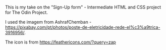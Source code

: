 This is my take on the "Sign-Up form" - Intermediate HTML and CSS project for The Odin Project.

I used the imagem from AshrafChemban - https://pixabay.com/pt/photos/poste-de-eletricidade-rede-el%c3%a9trica-3916956/.

The icon is from https://feathericons.com/?query=zap

